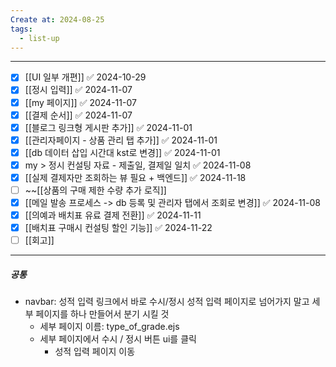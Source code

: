 ```yaml
---
Create at: 2024-08-25
tags:
  - list-up
---
```

---

- [x] [[UI 일부 개편]] ✅ 2024-10-29
- [x] [[정시 입력]] ✅ 2024-11-07
- [x] [[my 페이지]] ✅ 2024-11-07
- [x] [[결제 순서]] ✅ 2024-11-07
- [x] [[블로그 링크형 게시판 추가]] ✅ 2024-11-01
- [x] [[관리자페이지 - 상품 관리 탭 추가]] ✅ 2024-11-01
- [x] [[db 데이터 삽입 시간대 kst로 변경]] ✅ 2024-11-01
- [x] my > 정시 컨설팅 자료 - 제출일, 결제일 일치 ✅ 2024-11-08
- [x] [[실제 결제자만 조회하는 뷰 필요 + 백엔드]] ✅ 2024-11-18
- [ ] ~~[[상품의 구매 제한 수량 추가 로직]]
- [x] [[메일 발송 프로세스 -> db 등록 및 관리자 탭에서 조회로 변경]] ✅ 2024-11-08
- [x] [[의예과 배치표 유료 결제 전환]] ✅ 2024-11-11
- [x] [[배치표 구매시 컨설팅 할인 기능]] ✅ 2024-11-22
- [ ] [[회고]]

---


##### 공통
- navbar: 성적 입력 링크에서 바로 수시/정시 성적 입력 페이지로 넘어가지 말고 세부 페이지를 하나 만들어서 분기 시킬 것
	- 세부 페이지 이름: type_of_grade.ejs
	- 세부 페이지에서 수시 / 정시 버튼 ui를 클릭
		- 성적 입력 페이지 이동
